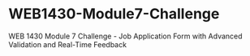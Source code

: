 # WEB1430-Module7-Challenge
WEB 1430 Module 7 Challenge - Job Application Form with Advanced Validation and Real-Time Feedback
